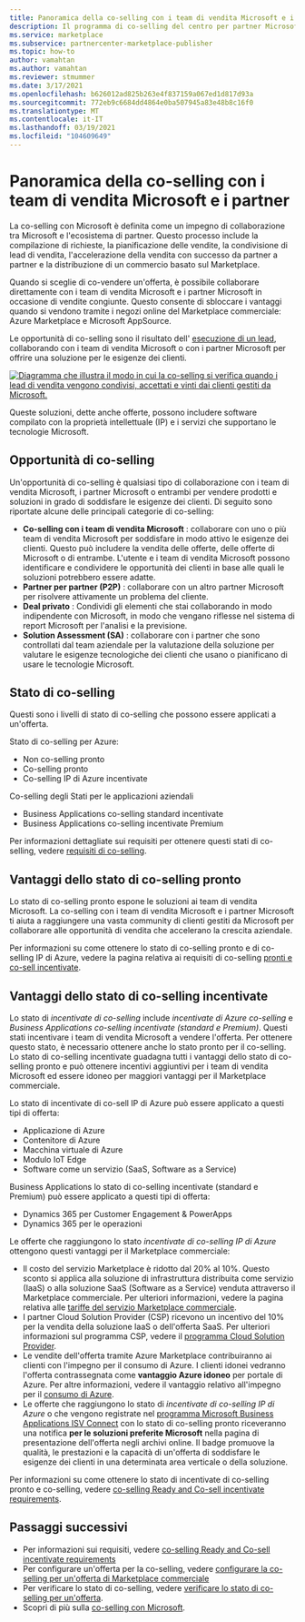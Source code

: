 ```yaml
---
title: Panoramica della co-selling con i team di vendita Microsoft e i partner
description: Il programma di co-selling del centro per partner Microsoft per i partner può aiutarti a raggiungere una vasta clientela e a generare nuove vendite.
ms.service: marketplace
ms.subservice: partnercenter-marketplace-publisher
ms.topic: how-to
author: vamahtan
ms.author: vamahtan
ms.reviewer: stmummer
ms.date: 3/17/2021
ms.openlocfilehash: b626012ad825b263e4f837159a067ed1d817d93a
ms.sourcegitcommit: 772eb9c6684dd4864e0ba507945a83e48b8c16f0
ms.translationtype: MT
ms.contentlocale: it-IT
ms.lasthandoff: 03/19/2021
ms.locfileid: "104609649"
---
```

# <a name="co-sell-with-microsoft-sales-teams-and-partners-overview"></a>Panoramica della co-selling con i team di vendita Microsoft e i partner

La co-selling con Microsoft è definita come un impegno di collaborazione tra Microsoft e l'ecosistema di partner. Questo processo include la compilazione di richieste, la pianificazione delle vendite, la condivisione di lead di vendita, l'accelerazione della vendita con successo da partner a partner e la distribuzione di un commercio basato sul Marketplace.

Quando si sceglie di co-vendere un'offerta, è possibile collaborare direttamente con i team di vendita Microsoft e i partner Microsoft in occasione di vendite congiunte. Questo consente di sbloccare i vantaggi quando si vendono tramite i negozi online del Marketplace commerciale: Azure Marketplace e Microsoft AppSource.

Le opportunità di co-selling sono il risultato dell' [esecuzione di un lead](./partner-center-portal/commercial-marketplace-get-customer-leads.md), collaborando con i team di vendita Microsoft o con i partner Microsoft per offrire una soluzione per le esigenze dei clienti.

[![Diagramma che illustra il modo in cui la co-selling si verifica quando i lead di vendita vengono condivisi, accettati e vinti dai clienti gestiti da Microsoft.](./media/marketplace-publishers-guide/marketplace-co-sell-v2.png)](./media/marketplace-publishers-guide/marketplace-co-sell-v2.png#lightbox)

Queste soluzioni, dette anche offerte, possono includere software compilato con la proprietà intellettuale (IP) e i servizi che supportano le tecnologie Microsoft.

## <a name="co-sell-opportunities"></a>Opportunità di co-selling

Un'opportunità di co-selling è qualsiasi tipo di collaborazione con i team di vendita Microsoft, i partner Microsoft o entrambi per vendere prodotti e soluzioni in grado di soddisfare le esigenze dei clienti. Di seguito sono riportate alcune delle principali categorie di co-selling:

- **Co-selling con i team di vendita Microsoft** : collaborare con uno o più team di vendita Microsoft per soddisfare in modo attivo le esigenze dei clienti. Questo può includere la vendita delle offerte, delle offerte di Microsoft o di entrambe. L'utente e i team di vendita Microsoft possono identificare e condividere le opportunità dei clienti in base alle quali le soluzioni potrebbero essere adatte.
- **Partner per partner (P2P)** : collaborare con un altro partner Microsoft per risolvere attivamente un problema del cliente.
- **Deal privato** : Condividi gli elementi che stai collaborando in modo indipendente con Microsoft, in modo che vengano riflesse nel sistema di report Microsoft per l'analisi e la previsione.
- **Solution Assessment (SA)** : collaborare con i partner che sono controllati dal team aziendale per la valutazione della soluzione per valutare le esigenze tecnologiche dei clienti che usano o pianificano di usare le tecnologie Microsoft.

## <a name="co-sell-statuses"></a>Stato di co-selling

Questi sono i livelli di stato di co-selling che possono essere applicati a un'offerta.

Stato di co-selling per Azure:

- Non co-selling pronto
- Co-selling pronto
- Co-selling IP di Azure incentivate

Co-selling degli Stati per le applicazioni aziendali
- Business Applications co-selling standard incentivate
- Business Applications co-selling incentivate Premium  

Per informazioni dettagliate sui requisiti per ottenere questi stati di co-selling, vedere [requisiti di co-selling](co-sell-requirements.md).

## <a name="benefits-of-co-sell-ready-status"></a>Vantaggi dello stato di co-selling pronto

Lo stato di co-selling pronto espone le soluzioni ai team di vendita Microsoft. La co-selling con i team di vendita Microsoft e i partner Microsoft ti aiuta a raggiungere una vasta community di clienti gestiti da Microsoft per collaborare alle opportunità di vendita che accelerano la crescita aziendale.

Per informazioni su come ottenere lo stato di co-selling pronto e di co-selling IP di Azure, vedere la pagina relativa ai requisiti di co-selling [pronti e co-sell incentivate](co-sell-requirements.md).

## <a name="benefits-of-co-sell-incentivized-status"></a>Vantaggi dello stato di co-selling incentivate

Lo stato di _incentivate di co-selling_ include _incentivate di Azure co-selling_ e _Business Applications co-selling incentivate (standard e Premium)_. Questi stati incentivare i team di vendita Microsoft a vendere l'offerta. Per ottenere questo stato, è necessario ottenere anche lo stato pronto per il co-selling. Lo stato di co-selling incentivate guadagna tutti i vantaggi dello stato di co-selling pronto e può ottenere incentivi aggiuntivi per i team di vendita Microsoft ed essere idoneo per maggiori vantaggi per il Marketplace commerciale.

Lo stato di incentivate di co-sell IP di Azure può essere applicato a questi tipi di offerta:

- Applicazione di Azure
- Contenitore di Azure
- Macchina virtuale di Azure
- Modulo IoT Edge
- Software come un servizio (SaaS, Software as a Service)

Business Applications lo stato di co-selling incentivate (standard e Premium) può essere applicato a questi tipi di offerta:

- Dynamics 365 per Customer Engagement & PowerApps
- Dynamics 365 per le operazioni

Le offerte che raggiungono lo stato _incentivate di co-selling IP di Azure_ ottengono questi vantaggi per il Marketplace commerciale:

- Il costo del servizio Marketplace è ridotto dal 20% al 10%. Questo sconto si applica alla soluzione di infrastruttura distribuita come servizio (IaaS) o alla soluzione SaaS (Software as a Service) venduta attraverso il Marketplace commerciale. Per ulteriori informazioni, vedere la pagina relativa alle [tariffe del servizio Marketplace commerciale](marketplace-commercial-transaction-capabilities-and-considerations.md#commercial-marketplace-service-fees).
- I partner Cloud Solution Provider (CSP) ricevono un incentivo del 10% per la vendita della soluzione IaaS o dell'offerta SaaS. Per ulteriori informazioni sul programma CSP, vedere il [programma Cloud Solution Provider](cloud-solution-providers.md).
- Le vendite dell'offerta tramite Azure Marketplace contribuiranno ai clienti con l'impegno per il consumo di Azure. I clienti idonei vedranno l'offerta contrassegnata come **vantaggio Azure idoneo** per portale di Azure. Per altre informazioni, vedere il vantaggio relativo all'impegno per il [consumo di Azure](azure-consumption-commitment-benefit.md).
- Le offerte che raggiungono lo stato di _incentivate di co-selling IP di Azure_ o che vengono registrate nel [programma Microsoft Business Applications ISV Connect](business-applications-isv-program.md) con lo stato di co-selling pronto riceveranno una notifica **per le soluzioni preferite Microsoft** nella pagina di presentazione dell'offerta negli archivi online. Il badge promuove la qualità, le prestazioni e la capacità di un'offerta di soddisfare le esigenze dei clienti in una determinata area verticale o della soluzione.

Per informazioni su come ottenere lo stato di incentivate di co-selling pronto e co-selling, vedere [co-selling Ready and Co-sell incentivate requirements](co-sell-requirements.md).

## <a name="next-steps"></a>Passaggi successivi

- Per informazioni sui requisiti, vedere [co-selling Ready and Co-sell incentivate requirements](co-sell-requirements.md)
- Per configurare un'offerta per la co-selling, vedere [configurare la co-selling per un'offerta di Marketplace commerciale](commercial-marketplace-co-sell.md)
- Per verificare lo stato di co-selling, vedere [verificare lo stato di co-selling per un'offerta](co-sell-status.md).
- Scopri di più sulla [co-selling con Microsoft](https://partner.microsoft.com/membership/sell-with-microsoft).
